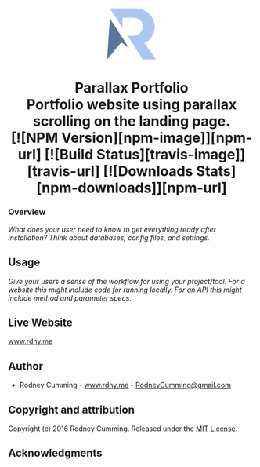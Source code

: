 <h1 align="center">
 <img src="./src/images/logo.svg" width="100" alt="R logo">
 <br>
 <br>
 Parallax Portfolio
 <br>
 Portfolio website using parallax scrolling on the landing page.
 <br>
 [![NPM Version][npm-image]][npm-url]
[![Build Status][travis-image]][travis-url]
[![Downloads Stats][npm-downloads]][npm-url]

</h1>

<!-- ![Build Status](https://img.shields.io/appveyor/ci/:user/:repo.svg) -->

### Overview

_What does your user need to know to get everything ready after installation?_
_Think about databases, config files, and settings._

## Usage

_Give your users a sense of the workflow for using your project/tool._
_For a website this might include code for running locally._
_For an API this might include method and parameter specs._

## Live Website

www.rdny.me

## Author

- Rodney Cumming - www.rdny.me - RodneyCumming@gmail.com

## Copyright and attribution

Copyright (c) 2016 Rodney Cumming. Released under the [MIT License](https://github.com/datamade/your-repo-here/blob/master/LICENSE).

## Acknowledgments

<!-- Markdown link & img dfn's -->

[npm-image]: https://img.shields.io/npm/v/datadog-metrics.svg?style=flat-square
[npm-url]: https://npmjs.org/package/datadog-metrics
[npm-downloads]: https://img.shields.io/npm/dm/datadog-metrics.svg?style=flat-square
[travis-image]: https://img.shields.io/travis/dbader/node-datadog-metrics/master.svg?style=flat-square
[travis-url]: https://travis-ci.org/dbader/node-datadog-metrics
[wiki]: https://github.com/yourname/yourproject/wiki
